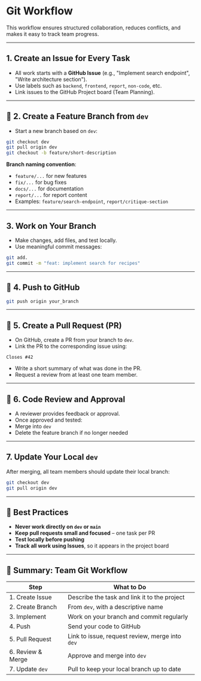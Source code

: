 # Git Workflow

This workflow ensures structured collaboration, reduces conflicts, and makes it easy to track team progress.

---

## 1. Create an Issue for Every Task

-  All work starts with a **GitHub Issue** (e.g., "Implement search endpoint", "Write architecture section").
-  Use labels such as `backend`, `frontend`, `report`, `non-code`, etc.
-  Link issues to the GitHub Project board (Team Planning).

---

## 🌱 2. Create a Feature Branch from `dev`

-  Start a new branch based on `dev`:
  ```bash
  git checkout dev
  git pull origin dev
  git checkout -b feature/short-description
  ```

**Branch naming convention**:

-  `feature/...` for new features
-  `fix/...` for bug fixes
-  `docs/...` for documentation
-  `report/...` for report content
-  Examples: `feature/search-endpoint`, `report/critique-section`

---

## 3. Work on Your Branch

-  Make changes, add files, and test locally.
-  Use meaningful commit messages:
  ```bash
  git add.
  git commit -m "feat: implement search for recipes"
  ```

---

## 🔄 4. Push to GitHub

```bash
git push origin your_branch
```

---

## 🔁 5. Create a Pull Request (PR)

-  On GitHub, create a PR from your branch to `dev`.
-  Link the PR to the corresponding issue using:
  ```
  Closes #42
  ```
-  Write a short summary of what was done in the PR.
-  Request a review from at least one team member.

---

## 🧪 6. Code Review and Approval

-  A reviewer provides feedback or approval.
-  Once approved and tested:
  -  Merge into `dev`
  -  Delete the feature branch if no longer needed

---

## 7. Update Your Local `dev`

After merging, all team members should update their local branch:

```bash
git checkout dev
git pull origin dev
```

---

## 📌 Best Practices

-  **Never work directly on `dev` or `main`**
-  **Keep pull requests small and focused** – one task per PR
-  **Test locally before pushing**
-  **Track all work using Issues**, so it appears in the project board

---

## 🧭 Summary: Team Git Workflow

| Step       | What to Do                   |
| ----------------- | ----------------------------------------------- |
| 1. Create Issue  | Describe the task and link it to the project  |
| 2. Create Branch | From `dev`, with a descriptive name       |
| 3. Implement   | Work on your branch and commit regularly    |
| 4. Push      | Send your code to GitHub            |
| 5. Pull Request  | Link to issue, request review, merge into `dev` |
| 6. Review & Merge | Approve and merge into `dev`          |
| 7. Update `dev`  | Pull to keep your local branch up to date    |
